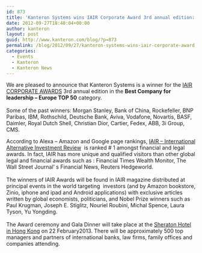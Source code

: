 ```yaml
---
id: 873
title: 'Kanteron Systems wins IAIR Corporate Award 3rd annual edition: Best Company for leadership – Europe'
date: 2012-09-27T18:40:04+00:00
author: kanteron
layout: post
guid: http://www.kanteron.com/blog/?p=873
permalink: /blog/2012/09/27/kanteron-systems-wins-iair-corporate-award-3rd-annual-edition-best-company-for-leadership-europe/
categories:
  - Events
  - Kanteron
  - Kanteron News
---
```

We are pleased to announce that Kanteron Systems is a winner for the <a title="http://www.iairawards.com" href="http://www.iairawards.com" target="_blank">IAIR CORPORATE AWARDS</a> 3rd annual edition in the **Best Company for leadership – Europe TOP 50** category.  
   
Some of the past winners: Morgan Stanley, Bank of China, Rockefeller, BNP Paribas, IBM, Rothschild, Deutsche Bank, Aviva, Vodafone, Novartis, BASF, Daimler, Royal Dutch Shell, Christian Dior, Cartier, Fedex, ABB, 3i Group, CMS.

According to Alexa &#8211; Amazon and Google page rankings, <a title="http://www.iaireview.org" href="http://www.iaireview.org" target="_blank">IAIR &#8211; International Alternative Investment Review</a>  is ranked # 1 amongst financial and legal awards. In fact, IAIR has more unique and qualified visitors than other global legal and financial awards such as : Financial Times Wealth Monitor, The Wall Street Journal’ s Financial News, Reuters Hedgeworld.  
   
The winners of IAIR Awards will be found in IAIR magazine distributed at principal events in the world targeting  investors (and by Amazon bookstore, Zinio, iphone and ipad and Android applications) with exclusive articles written by global economists, politicians, and Nobel Prize winners such as  Paul Krugman, Joseph E. Stiglitz, Nouriel Roubini, Michal Spence, Laura Tyson, Yu Yongding.  
   
The Award ceremony and Gala Dinner will take place at the <a title="http://www.starwoodhotels.com/sheraton/property/overview/index.html?propertyID=482" href="http://www.starwoodhotels.com/sheraton/property/overview/index.html?propertyID=482" target="_blank">Sheraton Hotel in Hong Kong</a> on 22 February2013. There will be approximately 500 top managers and partners of international banks, law firms, family offices and companies attending.